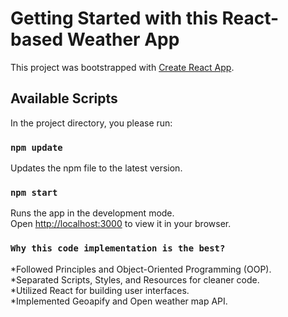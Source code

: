 # Getting Started with this React-based Weather App

This project was bootstrapped with [Create React App](https://github.com/facebook/create-react-app).

## Available Scripts

In the project directory, you please run:

### `npm update`

Updates the npm file to the latest version.

### `npm start`

Runs the app in the development mode.\
Open [http://localhost:3000](http://localhost:3000) to view it in your browser.


### `Why this code implementation is the best?`
*Followed Principles and Object-Oriented Programming (OOP).\
*Separated Scripts, Styles, and Resources for cleaner code.\
*Utilized React for building user interfaces.\
*Implemented Geoapify and Open weather map API.

